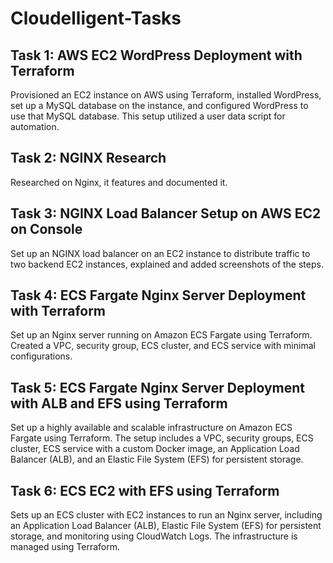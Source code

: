 # Cloudelligent-Tasks

## Task 1: AWS EC2 WordPress Deployment with Terraform
Provisioned an EC2 instance on AWS using Terraform, installed WordPress, set up a MySQL database on the instance, and configured WordPress to use that MySQL database. This setup utilized a user data script for automation.

## Task 2: NGINX Research
Researched on Nginx, it features and documented it.

## Task 3: NGINX Load Balancer Setup on AWS EC2 on Console

Set up an NGINX load balancer on an EC2 instance to distribute traffic to two backend EC2 instances, explained and added screenshots of the steps.

## Task 4: ECS Fargate Nginx Server Deployment with Terraform
Set up an Nginx server running on Amazon ECS Fargate using Terraform. Created a VPC, security group, ECS cluster, and ECS service with minimal configurations.

## Task 5: ECS Fargate Nginx Server Deployment with ALB and EFS using Terraform
Set up a highly available and scalable infrastructure on Amazon ECS Fargate using Terraform. The setup includes a VPC, security groups, ECS cluster, ECS service with a custom Docker image, an Application Load Balancer (ALB), and an Elastic File System (EFS) for persistent storage.

## Task 6: ECS EC2 with EFS using Terraform
Sets up an ECS cluster with EC2 instances to run an Nginx server, including an Application Load Balancer (ALB), Elastic File System (EFS) for persistent storage, and monitoring using CloudWatch Logs. The infrastructure is managed using Terraform.


